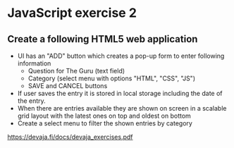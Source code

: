 # JavaScript exercise 2

## Create a following HTML5 web application
* UI has an "ADD" button which creates a pop-up form to enter following information
  * Question for The Guru (text field)
  * Category (select menu with options "HTML", "CSS", "JS")
  * SAVE and CANCEL buttons
* If user saves the entry it is stored in local storage including the date of the entry.
* When there are entries available they are shown on screen in a scalable grid layout with the latest ones on top and oldest on bottom
* Create a select menu to filter the shown entries by category

https://devaja.fi/docs/devaja_exercises.pdf
